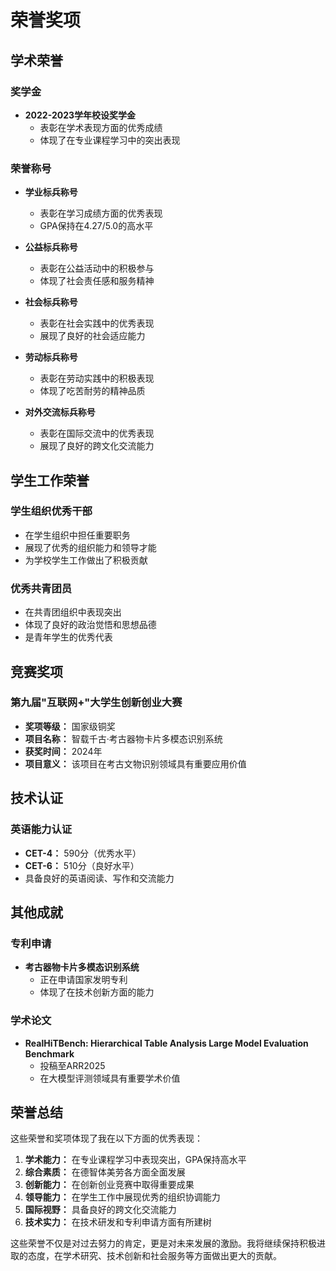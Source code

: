 # 荣誉奖项

## 学术荣誉

### 奖学金
- **2022-2023学年校设奖学金**
  - 表彰在学术表现方面的优秀成绩
  - 体现了在专业课程学习中的突出表现

### 荣誉称号
- **学业标兵称号**
  - 表彰在学习成绩方面的优秀表现
  - GPA保持在4.27/5.0的高水平

- **公益标兵称号**
  - 表彰在公益活动中的积极参与
  - 体现了社会责任感和服务精神

- **社会标兵称号**
  - 表彰在社会实践中的优秀表现
  - 展现了良好的社会适应能力

- **劳动标兵称号**
  - 表彰在劳动实践中的积极表现
  - 体现了吃苦耐劳的精神品质

- **对外交流标兵称号**
  - 表彰在国际交流中的优秀表现
  - 展现了良好的跨文化交流能力

## 学生工作荣誉

### 学生组织优秀干部
- 在学生组织中担任重要职务
- 展现了优秀的组织能力和领导才能
- 为学校学生工作做出了积极贡献

### 优秀共青团员
- 在共青团组织中表现突出
- 体现了良好的政治觉悟和思想品德
- 是青年学生的优秀代表

## 竞赛奖项

### 第九届"互联网+"大学生创新创业大赛
- **奖项等级：** 国家级铜奖
- **项目名称：** 智载千古·考古器物卡片多模态识别系统
- **获奖时间：** 2024年
- **项目意义：** 该项目在考古文物识别领域具有重要应用价值

## 技术认证

### 英语能力认证
- **CET-4：** 590分（优秀水平）
- **CET-6：** 510分（良好水平）
- 具备良好的英语阅读、写作和交流能力

## 其他成就

### 专利申请
- **考古器物卡片多模态识别系统**
  - 正在申请国家发明专利
  - 体现了在技术创新方面的能力

### 学术论文
- **RealHiTBench: Hierarchical Table Analysis Large Model Evaluation Benchmark**
  - 投稿至ARR2025
  - 在大模型评测领域具有重要学术价值

## 荣誉总结

这些荣誉和奖项体现了我在以下方面的优秀表现：

1. **学术能力：** 在专业课程学习中表现突出，GPA保持高水平
2. **综合素质：** 在德智体美劳各方面全面发展
3. **创新能力：** 在创新创业竞赛中取得重要成果
4. **领导能力：** 在学生工作中展现优秀的组织协调能力
5. **国际视野：** 具备良好的跨文化交流能力
6. **技术实力：** 在技术研发和专利申请方面有所建树

这些荣誉不仅是对过去努力的肯定，更是对未来发展的激励。我将继续保持积极进取的态度，在学术研究、技术创新和社会服务等方面做出更大的贡献。 
